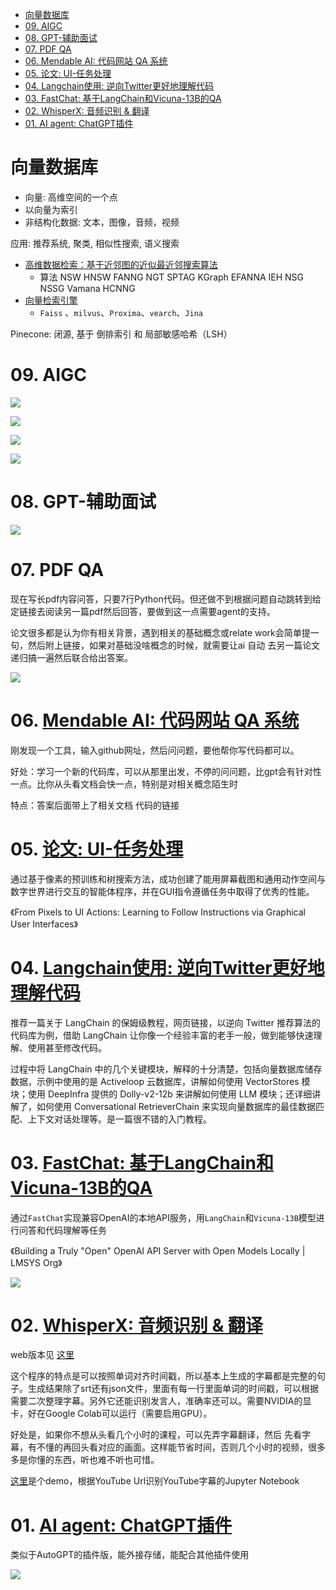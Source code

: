 - [向量数据库](#向量数据库)
- [09. AIGC](#09-aigc)
- [08. GPT-辅助面试](#08-gpt-辅助面试)
- [07. PDF QA](#07-pdf-qa)
- [06. Mendable AI: 代码网站 QA 系统](#06-mendable-ai-代码网站-qa-系统)
- [05. 论文: UI-任务处理](#05-论文-ui-任务处理)
- [04. Langchain使用: 逆向Twitter更好地理解代码](#04-langchain使用-逆向twitter更好地理解代码)
- [03. FastChat: 基于LangChain和Vicuna-13B的QA](#03-fastchat-基于langchain和vicuna-13b的qa)
- [02. WhisperX: 音频识别 \& 翻译](#02-whisperx-音频识别--翻译)
- [01. AI agent: ChatGPT插件](#01-ai-agent-chatgpt插件)

# 向量数据库

+ 向量: 高维空间的一个点
+ 以向量为索引
+ 非结构化数据: 文本，图像，音频，视频

应用: 推荐系统, 聚类, 相似性搜索, 语义搜索

+ [高维数据检索：基于近邻图的近似最近邻搜索算法](https://zhuanlan.zhihu.com/p/415320221)
    - 算法 NSW HNSW FANNG NGT SPTAG  KGraph EFANNA IEH NSG NSSG Vamana HCNNG
+ [向量检索引擎](https://zhuanlan.zhihu.com/p/364923722)
    - `Faiss` 、`milvus`、`Proxima`、`vearch`、`Jina`

Pinecone: 闭源, 基于 倒排索引 和 局部敏感哈希（LSH）

# 09. AIGC 

![](../../images/20230613131706.png)

![](../../images/20230613131721.png)

![](../../images/20230613131734.png)

![](../../images/20230613131745.png)

# 08. GPT-辅助面试

![](../../images/20230613131502.jpg)

# 07. PDF QA

现在写长pdf内容问答，只要7行Python代码。但还做不到根据问题自动跳转到给定链接去阅读另一篇pdf然后回答，要做到这一点需要agent的支持。

论文很多都是认为你有相关背景，遇到相关的基础概念或relate work会简单提一句，然后附上链接，如果对基础没啥概念的时候，就需要让ai 自动 去另一篇论文递归搞一遍然后联合给出答案。

![](../../images/20230612100129.jpg)

# 06. [Mendable AI: 代码网站 QA 系统](https://www.mendable.ai/)

刚发现一个工具，输入github网址，然后问问题，要他帮你写代码都可以。

好处：学习一个新的代码库，可以从那里出发，不停的问问题，比gpt会有针对性一点。比你从头看文档会快一点，特别是对相关概念陌生时

特点：答案后面带上了相关文档 代码的链接

# 05. [论文: UI-任务处理](https://arxiv.org/abs/2306.00245)

通过基于像素的预训练和树搜索方法，成功创建了能用屏幕截图和通用动作空间与数字世界进行交互的智能体程序，并在GUI指令遵循任务中取得了优秀的性能。

《From Pixels to UI Actions: Learning to Follow Instructions via Graphical User Interfaces》

# 04. [Langchain使用: 逆向Twitter更好地理解代码](https://dev.to/mikeyoung44/a-plain-english-guide-to-reverse-engineering-the-twitter-algorithm-with-langchain-activeloop-and-deepinfra-47fh)

推荐一篇关于 LangChain 的保姆级教程，网页链接，以逆向 Twitter 推荐算法的代码库为例，借助 LangChain 让你像一个经验丰富的老手一般，做到能够快速理解、使用甚至修改代码。

过程中将 LangChain 中的几个关键模块，解释的十分清楚，包括向量数据库储存数据，示例中使用的是 Activeloop 云数据库，讲解如何使用 VectorStores 模块；使用 DeepInfra 提供的 Dolly-v2-12b 来讲解如何使用 LLM 模块；还详细讲解了，如何使用 Conversational RetrieverChain 来实现向量数据库的最佳数据匹配、上下文对话处理等。是一篇很不错的入门教程。

# 03. [FastChat: 基于LangChain和Vicuna-13B的QA](https://lmsys.org/blog/2023-06-09-api-server/?continueFlag=d985a3e8b154443756e90085ded168e1)

通过`FastChat`实现兼容OpenAI的本地API服务，用`LangChain`和`Vicuna-13B`模型进行问答和代码理解等任务

《Building a Truly "Open" OpenAI API Server with Open Models Locally | LMSYS Org》

![](../../images/5396ee05ly8heswtf2s26j20rj0fnab4.jpg)

# 02. [WhisperX: 音频识别 & 翻译](https://github.com/m-bain/whisperX)

web版本见 [这里](https://huggingface.co/spaces/Xenova/whisper-web)

这个程序的特点是可以按照单词对齐时间戳，所以基本上生成的字幕都是完整的句子。生成结果除了srt还有json文件，里面有每一行里面单词的时间戳，可以根据需要二次整理字幕。另外它还能识别发言人，准确率还可以。需要NVIDIA的显卡，好在Google Colab可以运行（需要启用GPU）。

好处是，如果你不想从头看几个小时的课程，可以先弄字幕翻译，然后 先看字幕，有不懂的再回头看对应的画面。这样能节省时间，否则几个小时的视频，很多多是你懂的东西，听也难不听也可惜。

[这里](https://github.com/JimLiu/whisper-subtitles/blob/main/whisperx_youtube_subtitle.ipynb)是个demo，根据YouTube Url识别YouTube字幕的Jupyter Notebook

# 01. [AI agent: ChatGPT插件](https://weibo.com/1727858283/N4EPDxJHt) 

类似于AutoGPT的插件版，能外接存储，能配合其他插件使用

![](../../images/20230611084546.png)